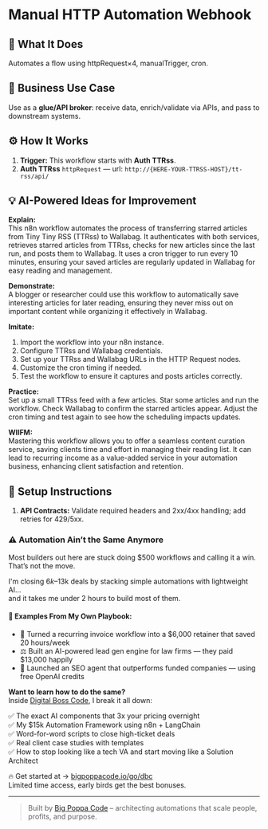 # Manual HTTP Automation Webhook
  ## 🚀 What It Does
  Automates a flow using httpRequest×4, manualTrigger, cron.
  
  ## 💼 Business Use Case
  Use as a **glue/API broker**: receive data, enrich/validate via APIs, and pass to downstream systems.
  
  ## ⚙️ How It Works
  1. **Trigger:** This workflow starts with **Auth TTRss**.
  2. **Auth TTRss** `httpRequest` — url: `http://{HERE-YOUR-TTRSS-HOST}/tt-rss/api/`
  
  ## 💡 AI-Powered Ideas for Improvement
  **Explain:**  
This n8n workflow automates the process of transferring starred articles from Tiny Tiny RSS (TTRss) to Wallabag. It authenticates with both services, retrieves starred articles from TTRss, checks for new articles since the last run, and posts them to Wallabag. It uses a cron trigger to run every 10 minutes, ensuring your saved articles are regularly updated in Wallabag for easy reading and management.

**Demonstrate:**  
A blogger or researcher could use this workflow to automatically save interesting articles for later reading, ensuring they never miss out on important content while organizing it effectively in Wallabag.

**Imitate:**  
1. Import the workflow into your n8n instance.
2. Configure TTRss and Wallabag credentials.
3. Set up your TTRss and Wallabag URLs in the HTTP Request nodes.
4. Customize the cron timing if needed.
5. Test the workflow to ensure it captures and posts articles correctly.

**Practice:**  
Set up a small TTRss feed with a few articles. Star some articles and run the workflow. Check Wallabag to confirm the starred articles appear. Adjust the cron timing and test again to see how the scheduling impacts updates.

**WIIFM:**  
Mastering this workflow allows you to offer a seamless content curation service, saving clients time and effort in managing their reading list. It can lead to recurring income as a value-added service in your automation business, enhancing client satisfaction and retention.
  
  ## 🔧 Setup Instructions
  1. **API Contracts:** Validate required headers and 2xx/4xx handling; add retries for 429/5xx.
  
### ⚠️ Automation Ain’t the Same Anymore

Most builders out here are stuck doing $500 workflows and calling it a win.  
That’s not the move.  

I'm closing $6k–$13k deals by stacking simple automations with lightweight AI...  
and it takes me under 2 hours to build most of them.

#### 🧠 Examples From My Own Playbook:
- 🔁 Turned a recurring invoice workflow into a $6,000 retainer that saved 20 hours/week  
- ⚖️ Built an AI-powered lead gen engine for law firms — they paid $13,000 happily  
- 🚀 Launched an SEO agent that outperforms funded companies — using free OpenAI credits  

**Want to learn how to do the same?**  
Inside [Digital Boss Code](https://bigpoppacode.io/go/dbc), I break it all down:

✅ The exact AI components that 3x your pricing overnight  
✅ My $15k Automation Framework using n8n + LangChain  
✅ Word-for-word scripts to close high-ticket deals  
✅ Real client case studies with templates  
✅ How to stop looking like a tech VA and start moving like a Solution Architect  

🔥 Get started at → [bigpoppacode.io/go/dbc](https://bigpoppacode.io/go/dbc)  
Limited time access, early birds get the best bonuses.

---
> Built by [Big Poppa Code](https://bigpoppacode.io) – architecting automations that scale people, profits, and purpose.
  